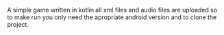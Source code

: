 A simple game written in kotlin all xml files and audio files are uploaded so to make run you only need the apropriate android version and to clone the project.
